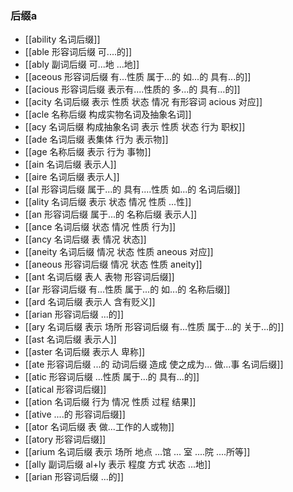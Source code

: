 ### 后缀a
- [[ability 名词后缀]]
- [[able  形容词后缀 可....的]]
- [[ably 副词后缀 可...地 ...地]]
- [[aceous 形容词后缀 有...性质 属于...的 如...的 具有...的]]
- [[acious 形容词后缀 表示有....性质的  多...的 具有...的]]
- [[acity  名词后缀 表示 性质 状态 情况 有形容词 acious 对应]]
- [[acle  名称后缀 构成实物名词及抽象名词]]
- [[acy 名词后缀 构成抽象名词 表示 性质 状态 行为 职权]]
- [[ade 名词后缀 表集体 行为 表示物]]
- [[age 名称后缀 表示 行为 事物]]
- [[ain 名词后缀 表示人]]
- [[aire  名词后缀 表示人]]
- [[al 形容词后缀   属于...的  具有....性质  如...的   名词后缀]]
- [[ality 名词后缀 表示 状态 情况 性质 ...性]]
- [[an 形容词后缀  属于...的    名称后缀  表示人]]
- [[ance 名词后缀  状态 情况 性质 行为]]
- [[ancy 名词后缀 表 情况 状态]]
- [[aneity 名词后缀 情况 状态 性质 aneous 对应]]
- [[aneous 形容词后缀 情况 状态 性质 aneity]]
- [[ant 名词后缀 表人 表物 形容词后缀]]
- [[ar 形容词后缀 有...性质 属于...的 如...的 名称后缀]]
- [[ard 名词后缀 表示人 含有贬义]]
- [[arian 形容词后缀  ...的]]
- [[ary 名词后缀 表示 场所  形容词后缀 有...性质 属于...的 关于...的]]
- [[ast 名词后缀 表示人]]
- [[aster 名词后缀 表示人 卑称]]
- [[ate 形容词后缀  ...的 动词后缀 造成 使之成为... 做...事 名词后缀]]
- [[atic 形容词后缀  ...性质  属于...的 具有...的]]
- [[atical 形容词后缀]]
- [[ation 名词后缀  行为 情况 性质 过程 结果]]
- [[ative ....的 形容词后缀]]
- [[ator 名词后缀 表 做...工作的人或物]]
- [[atory 形容词后缀]]
- [[arium  名词后缀 表示 场所 地点 ...馆   ... 室  ....院 ....所等]]
- [[ally 副词后缀 al+ly  表示 程度 方式 状态 ...地]]
- [[arian 形容词后缀  ...的]]